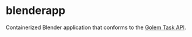 # blenderapp
Containerized Blender application that conforms to the [Golem Task API](https://github.com/golemfactory/task-api/).
